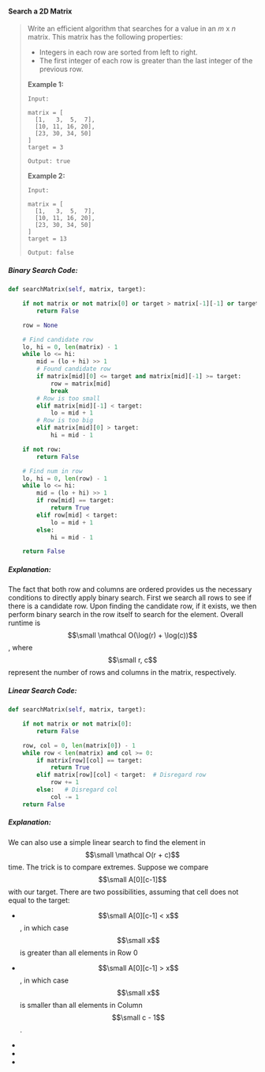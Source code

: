 #### Search a 2D Matrix

> Write an efficient algorithm that searches for a value in an _m_ x _n_ matrix. This matrix has the following properties:
>
> * Integers in each row are sorted from left to right.
> * The first integer of each row is greater than the last integer of the previous row.
>
> **Example 1:**
>
> ```
> Input:
>
> matrix = [
>   [1,   3,  5,  7],
>   [10, 11, 16, 20],
>   [23, 30, 34, 50]
> ]
> target = 3
>
> Output: true
> ```
>
> **Example 2:**
>
> ```
> Input:
>
> matrix = [
>   [1,   3,  5,  7],
>   [10, 11, 16, 20],
>   [23, 30, 34, 50]
> ]
> target = 13
>
> Output: false
> ```



##### Binary Search Code:

```py
def searchMatrix(self, matrix, target):

    if not matrix or not matrix[0] or target > matrix[-1][-1] or target < matrix[0][0]:
        return False

    row = None

    # Find candidate row
    lo, hi = 0, len(matrix) - 1
    while lo <= hi:
        mid = (lo + hi) >> 1
        # Found candidate row
        if matrix[mid][0] <= target and matrix[mid][-1] >= target:
            row = matrix[mid]
            break
        # Row is too small
        elif matrix[mid][-1] < target:
            lo = mid + 1
        # Row is too big
        elif matrix[mid][0] > target:
            hi = mid - 1

    if not row:
        return False

    # Find num in row
    lo, hi = 0, len(row) - 1
    while lo <= hi:
        mid = (lo + hi) >> 1
        if row[mid] == target:
            return True
        elif row[mid] < target:
            lo = mid + 1
        else:
            hi = mid - 1

    return False
```

##### Explanation:

The fact that both row and columns are ordered provides us the necessary conditions to directly apply binary search. First we search all rows to see if there is a candidate row. Upon finding the candidate row, if it exists, we then perform binary search in the row itself to search for the element. Overall runtime is $$\small \mathcal O(\log(r) + \log(c))$$, where $$\small r, c$$ represent the number of rows and columns in the matrix, respectively. 

##### Linear Search Code:

```py
def searchMatrix(self, matrix, target):

    if not matrix or not matrix[0]:
        return False

    row, col = 0, len(matrix[0]) - 1
    while row < len(matrix) and col >= 0:
        if matrix[row][col] == target:
            return True
        elif matrix[row][col] < target:  # Disregard row
            row += 1
        else:   # Disregard col
            col -= 1
    return False
```

##### Explanation:

We can also use a simple linear search to find the element in $$\small \mathcal O(r + c)$$ time. The trick is to compare extremes. Suppose we compare $$\small A[0][c-1]$$ with our target. There are two possibilities, assuming that cell does not equal to the target:

* $$\small A[0][c-1] < x$$, in which case $$\small x$$ is greater than all elements in Row 0

* $$\small A[0][c-1] > x$$, in which case $$\small x$$ is smaller than all elements in Column $$\small c - 1$$.

* 
* 
* 


